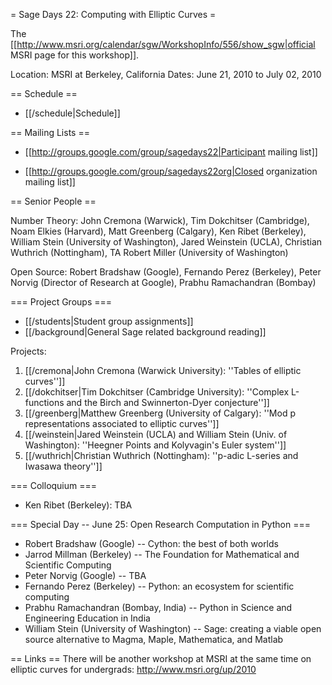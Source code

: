 = Sage Days 22: Computing with Elliptic Curves =

The [[http://www.msri.org/calendar/sgw/WorkshopInfo/556/show_sgw|official MSRI page for this workshop]].

Location: MSRI at Berkeley, California
Dates: June 21, 2010 to July 02, 2010

== Schedule ==

   * [[/schedule|Schedule]]

== Mailing Lists ==

   * [[http://groups.google.com/group/sagedays22|Participant mailing list]]

   * [[http://groups.google.com/group/sagedays22org|Closed organization mailing list]]

== Senior People ==

Number Theory: John Cremona (Warwick), Tim Dokchitser (Cambridge), Noam Elkies (Harvard), Matt Greenberg (Calgary), Ken Ribet (Berkeley), William Stein (University of Washington), Jared Weinstein (UCLA), Christian Wuthrich (Nottingham), TA Robert Miller (University of Washington)

Open Source: Robert Bradshaw (Google), Fernando Perez (Berkeley), Peter Norvig (Director of Research at Google),  Prabhu Ramachandran (Bombay)

=== Project Groups ===

 * [[/students|Student group assignments]]
 * [[/background|General Sage related background reading]]


Projects:

   1. [[/cremona|John Cremona (Warwick University): ''Tables of elliptic curves'']]
   2. [[/dokchitser|Tim Dokchitser (Cambridge University): ''Complex L-functions and the Birch and Swinnerton-Dyer conjecture'']]
   3. [[/greenberg|Matthew Greenberg (University of Calgary): ''Mod p representations associated to elliptic curves'']]
   4. [[/weinstein|Jared Weinstein (UCLA) and William Stein (Univ. of Washington): ''Heegner Points and Kolyvagin's Euler system'']]
   5. [[/wuthrich|Christian Wuthrich (Nottingham): ''p-adic L-series and Iwasawa theory'']]


=== Colloquium ===
   * Ken Ribet (Berkeley): TBA

=== Special Day -- June 25: Open Research Computation in Python ===

   * Robert Bradshaw (Google) -- Cython: the best of both worlds
   * Jarrod Millman (Berkeley) -- The Foundation for Mathematical and Scientific Computing 
   * Peter Norvig (Google) -- TBA
   * Fernando Perez (Berkeley) -- Python: an ecosystem for scientific computing
   * Prabhu Ramachandran (Bombay, India) -- Python in Science and Engineering Education in India
   * William Stein (University of Washington) -- Sage: creating a viable open source alternative to Magma, Maple, Mathematica, and Matlab


== Links ==
   There will be another workshop at MSRI at the same time on elliptic curves for undergrads: http://www.msri.org/up/2010
